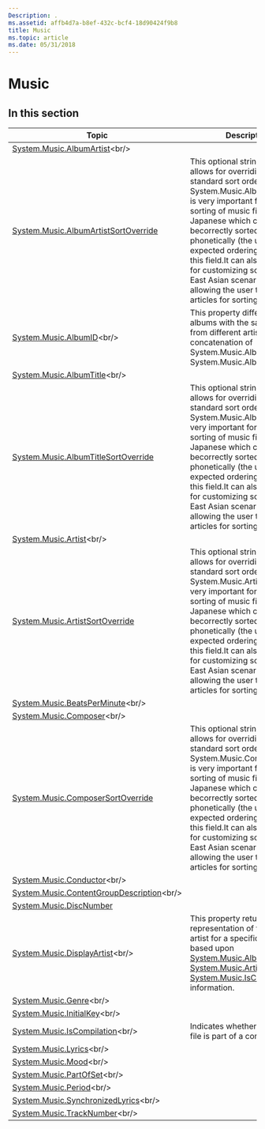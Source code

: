```yaml
---
Description: .
ms.assetid: affb4d7a-b8ef-432c-bcf4-18d90424f9b8
title: Music
ms.topic: article
ms.date: 05/31/2018
---
```


# Music

## In this section



| Topic                                                                                                    | Description                                                                                                                                                                                                                                                                                                                                                                                                                  |
|----------------------------------------------------------------------------------------------------------|------------------------------------------------------------------------------------------------------------------------------------------------------------------------------------------------------------------------------------------------------------------------------------------------------------------------------------------------------------------------------------------------------------------------------|
| [System.Music.AlbumArtist](https://msdn.microsoft.com/en-us/library/Bb787290(v=VS.85).aspx)<br/>                         |                                                                                                                                                                                                                                                                                                                                                                                                                              |
| [System.Music.AlbumArtistSortOverride](props-system-music-albumartistsortoverride.md)<br/>        | This optional string value allows for overriding the standard sort order of System.Music.AlbumArtist.This is very important for proper sorting of music files in Japanese which cannot becorrectly sorted phonetically (the user-expected ordering) without this field.It can also be used for customizing sorting in non-East Asian scenarios,such as allowing the user to remove articles for sorting purposes.<br/> |
| [System.Music.AlbumID](https://msdn.microsoft.com/en-us/library/Dd391584(v=VS.85).aspx)<br/>                                 | This property differentiates albums with the same title from different artists. It is the concatenation of System.Music.AlbumArtist and System.Music.AlbumTitle.<br/>                                                                                                                                                                                                                                                  |
| [System.Music.AlbumTitle](https://msdn.microsoft.com/en-us/library/Bb787292(v=VS.85).aspx)<br/>                           |                                                                                                                                                                                                                                                                                                                                                                                                                              |
| [System.Music.AlbumTitleSortOverride](props-system-music-albumtitlesortoverride.md)<br/>          | This optional string value allows for overriding the standard sort order of System.Music.Album.This is very important for proper sorting of music files in Japanese which cannot becorrectly sorted phonetically (the user-expected ordering) without this field.It can also be used for customizing sorting in non-East Asian scenarios,such as allowing the user to remove articles for sorting purposes.<br/>       |
| [System.Music.Artist](https://msdn.microsoft.com/en-us/library/Bb787294(v=VS.85).aspx)<br/>                                   |                                                                                                                                                                                                                                                                                                                                                                                                                              |
| [System.Music.ArtistSortOverride](props-system-music-artistsortoverride.md)<br/>                  | This optional string value allows for overriding the standard sort order of System.Music.Artist.This is very important for proper sorting of music files in Japanese which cannot becorrectly sorted phonetically (the user-expected ordering) without this field.It can also be used for customizing sorting in non-East Asian scenarios,such as allowing the user to remove articles for sorting purposes.<br/>      |
| [System.Music.BeatsPerMinute](https://msdn.microsoft.com/en-us/library/Bb787296(v=VS.85).aspx)<br/>                   |                                                                                                                                                                                                                                                                                                                                                                                                                              |
| [System.Music.Composer](https://msdn.microsoft.com/en-us/library/Bb787298(v=VS.85).aspx)<br/>                               |                                                                                                                                                                                                                                                                                                                                                                                                                              |
| [System.Music.ComposerSortOverride](props-system-music-composersortoverride.md)<br/>              | This optional string value allows for overriding the standard sort order of System.Music.Composer.This is very important for proper sorting of music files in Japanese which cannot becorrectly sorted phonetically (the user-expected ordering) without this field.It can also be used for customizing sorting in non-East Asian scenarios,such as allowing the user to remove articles for sorting purposes.<br/>    |
| [System.Music.Conductor](https://msdn.microsoft.com/en-us/library/Bb787300(v=VS.85).aspx)<br/>                             |                                                                                                                                                                                                                                                                                                                                                                                                                              |
| [System.Music.ContentGroupDescription](https://msdn.microsoft.com/en-us/library/Bb787302(v=VS.85).aspx)<br/> |                                                                                                                                                                                                                                                                                                                                                                                                                              |
| [System.Music.DiscNumber](props-system-music-discnumber.md)<br/>                                  |                                                                                                                                                                                                                                                                                                                                                                                                                              |
| [System.Music.DisplayArtist](https://msdn.microsoft.com/en-us/library/Dd807135(v=VS.85).aspx)<br/>                     | This property returns the best representation of the album artist for a specific music file based upon [System.Music.AlbumArtist](https://msdn.microsoft.com/library/Bb787290(v=VS.85).aspx), [System.Music.Artist](https://msdn.microsoft.com/library/Bb787294(v=VS.85).aspx), and [System.Music.IsCompilation](https://msdn.microsoft.com/library/Dd807136(v=VS.85).aspx) information.<br/>                                                                                            |
| [System.Music.Genre](https://msdn.microsoft.com/en-us/library/Bb787304(v=VS.85).aspx)<br/>                                     |                                                                                                                                                                                                                                                                                                                                                                                                                              |
| [System.Music.InitialKey](https://msdn.microsoft.com/en-us/library/Bb787306(v=VS.85).aspx)<br/>                           |                                                                                                                                                                                                                                                                                                                                                                                                                              |
| [System.Music.IsCompilation](https://msdn.microsoft.com/en-us/library/Dd807136(v=VS.85).aspx)<br/>                     | Indicates whether the music file is part of a compilation.<br/>                                                                                                                                                                                                                                                                                                                                                        |
| [System.Music.Lyrics](https://msdn.microsoft.com/en-us/library/Bb787308(v=VS.85).aspx)<br/>                                   |                                                                                                                                                                                                                                                                                                                                                                                                                              |
| [System.Music.Mood](https://msdn.microsoft.com/en-us/library/Bb787310(v=VS.85).aspx)<br/>                                       |                                                                                                                                                                                                                                                                                                                                                                                                                              |
| [System.Music.PartOfSet](https://msdn.microsoft.com/en-us/library/Bb787312(v=VS.85).aspx)<br/>                             |                                                                                                                                                                                                                                                                                                                                                                                                                              |
| [System.Music.Period](https://msdn.microsoft.com/en-us/library/Bb787314(v=VS.85).aspx)<br/>                                   |                                                                                                                                                                                                                                                                                                                                                                                                                              |
| [System.Music.SynchronizedLyrics](https://msdn.microsoft.com/en-us/library/Bb787316(v=VS.85).aspx)<br/>           |                                                                                                                                                                                                                                                                                                                                                                                                                              |
| [System.Music.TrackNumber](https://msdn.microsoft.com/en-us/library/Bb787318(v=VS.85).aspx)<br/>                         |                                                                                                                                                                                                                                                                                                                                                                                                                              |



 

 

 




